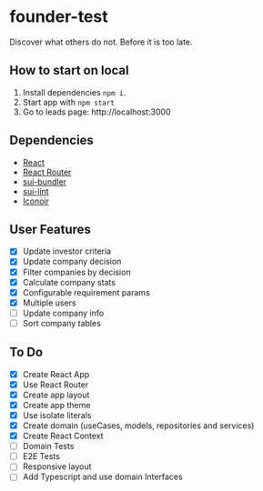 # founder-test

Discover what others do not. Before it is too late.

## How to start on local

1. Install dependencies `npm i`.
2. Start app with `npm start`
3. Go to leads page: http://localhost:3000

## Dependencies

- [React](https://github.com/facebook/react/)
- [React Router](https://github.com/ReactTraining/react-router)
- [sui-bundler](https://github.com/SUI-Components/sui/tree/master/packages/sui-bundler)
- [sui-lint](https://github.com/SUI-Components/sui/tree/master/packages/sui-lint)
- [Iconoir](https://iconoir.com/)

## User Features

- [x] Update investor criteria
- [x] Update company decision
- [x] Filter companies by decision
- [x] Calculate company stats
- [x] Configurable requirement params
- [x] Multiple users 
- [ ] Update company info
- [ ] Sort company tables

## To Do

- [x] Create React App
- [x] Use React Router
- [x] Create app layout
- [x] Create app theme
- [x] Use isolate literals
- [x] Create domain (useCases, models, repositories and services)
- [x] Create React Context
- [ ] Domain Tests
- [ ] E2E Tests
- [ ] Responsive layout
- [ ] Add Typescript and use domain Interfaces